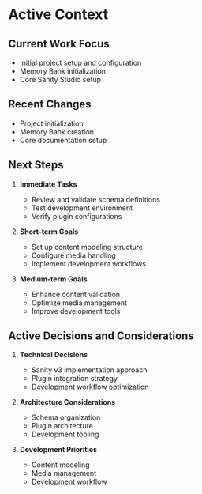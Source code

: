 # Active Context

## Current Work Focus
- Initial project setup and configuration
- Memory Bank initialization
- Core Sanity Studio setup

## Recent Changes
- Project initialization
- Memory Bank creation
- Core documentation setup

## Next Steps
1. **Immediate Tasks**
   - Review and validate schema definitions
   - Test development environment
   - Verify plugin configurations

2. **Short-term Goals**
   - Set up content modeling structure
   - Configure media handling
   - Implement development workflows

3. **Medium-term Goals**
   - Enhance content validation
   - Optimize media management
   - Improve development tools

## Active Decisions and Considerations
1. **Technical Decisions**
   - Sanity v3 implementation approach
   - Plugin integration strategy
   - Development workflow optimization

2. **Architecture Considerations**
   - Schema organization
   - Plugin architecture
   - Development tooling

3. **Development Priorities**
   - Content modeling
   - Media management
   - Development workflow 
